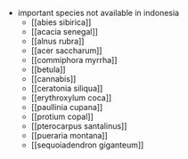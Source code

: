 - important species not available in indonesia
	- [[abies sibirica]]
	- [[acacia senegal]]
	- [[alnus rubra]]
	- [[acer saccharum]]
	- [[commiphora myrrha]]
	- [[betula]]
	- [[cannabis]]
	- [[ceratonia siliqua]]
	- [[erythroxylum coca]]
	- [[paullinia cupana]]
	- [[protium copal]]
	- [[pterocarpus santalinus]]
	- [[pueraria montana]]
	- [[sequoiadendron giganteum]]